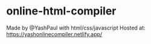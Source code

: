 # online-html-compiler
Made by @YashPaul with html/css/javascript
Hosted at: https://yashonlinecompiler.netlify.app/
